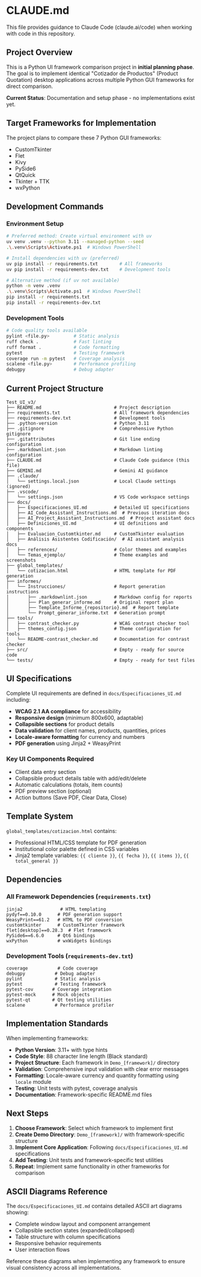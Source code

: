 # CLAUDE.md

This file provides guidance to Claude Code (claude.ai/code) when working with code in this repository.

## Project Overview

This is a Python UI framework comparison project in **initial planning phase**. The goal is to implement identical "Cotizador de Productos" (Product Quotation) desktop applications across multiple Python GUI frameworks for direct comparison.

**Current Status**: Documentation and setup phase - no implementations exist yet.

## Target Frameworks for Implementation

The project plans to compare these 7 Python GUI frameworks:

- CustomTkinter
- Flet
- Kivy
- PySide6
- QtQuick
- Tkinter + TTK
- wxPython

## Development Commands

### Environment Setup

```bash
# Preferred method: Create virtual environment with uv
uv venv .venv --python 3.11 --managed-python --seed
.\.venv\Scripts\Activate.ps1  # Windows PowerShell

# Install dependencies with uv (preferred)
uv pip install -r requirements.txt        # All frameworks
uv pip install -r requirements-dev.txt    # Development tools

# Alternative method (if uv not available)
python -m venv .venv
.\.venv\Scripts\Activate.ps1  # Windows PowerShell
pip install -r requirements.txt
pip install -r requirements-dev.txt
```

### Development Tools

```bash
# Code quality tools available
pylint <file.py>         # Static analysis
ruff check .             # Fast linting
ruff format .            # Code formatting
pytest                   # Testing framework
coverage run -m pytest   # Coverage analysis
scalene <file.py>        # Performance profiling
debugpy                  # Debug adapter
```

## Current Project Structure

```asciiart
Test_UI_v3/
├── README.md                           # Project description
├── requirements.txt                    # All framework dependencies
├── requirements-dev.txt                # Development tools
├── .python-version                     # Python 3.11
├── .gitignore                          # Comprehensive Python gitignore
├── .gitattributes                      # Git line ending configuration
├── .markdownlint.json                  # Markdown linting configuration
├── CLAUDE.md                           # Claude Code guidance (this file)
├── GEMINI.md                           # Gemini AI guidance
├── .claude/
│   └── settings.local.json             # Local Claude settings (ignored)
├── .vscode/
│   └── settings.json                   # VS Code workspace settings
├── docs/
│   ├── Especificaciones_UI.md          # Detailed UI specifications
│   ├── AI_Code_Assistant_Instructions.md  # Previous iteration docs
│   ├── AI_Project_Assistant_Instructions.md  # Project assistant docs
│   ├── Definiciones_UI.md              # UI definitions and components
│   ├── Evaluacion_Customtkinter.md     # CustomTkinter evaluation
│   ├── Análisis Asistentes Codificación/  # AI assistant analysis docs
│   ├── references/                     # Color themes and examples
│   └── Temas_ejemplo/                  # Theme examples and screenshots
├── global_templates/
│   └── cotizacion.html                 # HTML template for PDF generation
├── informes/
│   └── Instrucciones/                  # Report generation instructions
│       ├── .markdownlint.json          # Markdown config for reports
│       ├── Plan_generar_informe.md     # Original report plan
│       ├── Template_Informe_{repositorio}.md  # Report template
│       └── Prompt_generar_informe.txt  # Generation prompt
├── tools/
│   ├── contrast_checker.py             # WCAG contrast checker tool
│   ├── themes_config.json              # Theme configuration for tools
│   └── README-contrast_checker.md      # Documentation for contrast checker
├── src/                                # Empty - ready for source code
└── tests/                              # Empty - ready for test files
```

## UI Specifications

Complete UI requirements are defined in `docs/Especificaciones_UI.md` including:

- **WCAG 2.1 AA compliance** for accessibility
- **Responsive design** (minimum 800x600, adaptable)
- **Collapsible sections** for product details
- **Data validation** for client names, products, quantities, prices
- **Locale-aware formatting** for currency and numbers
- **PDF generation** using Jinja2 + WeasyPrint

### Key UI Components Required

- Client data entry section
- Collapsible product details table with add/edit/delete
- Automatic calculations (totals, item counts)
- PDF preview section (optional)
- Action buttons (Save PDF, Clear Data, Close)

## Template System

`global_templates/cotizacion.html` contains:

- Professional HTML/CSS template for PDF generation
- Institutional color palette defined in CSS variables
- Jinja2 template variables: `{{ cliente }}`, `{{ fecha }}`, `{{ items }}`, `{{ total_general }}`

## Dependencies

### All Framework Dependencies (`requirements.txt`)

```text
jinja2              # HTML templating
pydyf==0.10.0      # PDF generation support
WeasyPrint==61.2   # HTML to PDF conversion
customtkinter      # CustomTkinter framework
flet[desktop]==0.28.3  # Flet framework
PySide6==6.6.0     # Qt6 bindings
wxPython           # wxWidgets bindings
```

### Development Tools (`requirements-dev.txt`)

```text
coverage           # Code coverage
debugpy           # Debug adapter
pylint            # Static analysis
pytest            # Testing framework
pytest-cov       # Coverage integration
pytest-mock      # Mock objects
pytest-qt        # Qt testing utilities
scalene           # Performance profiler
```

## Implementation Standards

When implementing frameworks:

- **Python Version**: 3.11+ with type hints
- **Code Style**: 88 character line length (Black standard)
- **Project Structure**: Each framework in `Demo_[framework]/` directory
- **Validation**: Comprehensive input validation with clear error messages
- **Formatting**: Locale-aware currency and quantity formatting using `locale` module
- **Testing**: Unit tests with pytest, coverage analysis
- **Documentation**: Framework-specific README.md files

## Next Steps

1. **Choose Framework**: Select which framework to implement first
2. **Create Demo Directory**: `Demo_[framework]/` with framework-specific structure
3. **Implement Core Application**: Following `docs/Especificaciones_UI.md` specifications
4. **Add Testing**: Unit tests and framework-specific test utilities
5. **Repeat**: Implement same functionality in other frameworks for comparison

## ASCII Diagrams Reference

The `docs/Especificaciones_UI.md` contains detailed ASCII art diagrams showing:

- Complete window layout and component arrangement
- Collapsible section states (expanded/collapsed)
- Table structure with column specifications
- Responsive behavior requirements
- User interaction flows

Reference these diagrams when implementing any framework to ensure visual consistency across all implementations.

